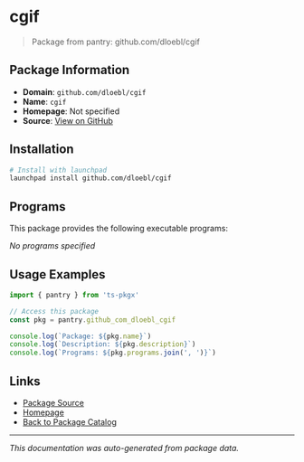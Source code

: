 # cgif

> Package from pantry: github.com/dloebl/cgif

## Package Information

- **Domain**: `github.com/dloebl/cgif`
- **Name**: `cgif`
- **Homepage**: Not specified
- **Source**: [View on GitHub](https://github.com/pkgxdev/pantry/tree/main/projects/github.com/dloebl/cgif/package.yml)

## Installation

```bash
# Install with launchpad
launchpad install github.com/dloebl/cgif
```

## Programs

This package provides the following executable programs:

*No programs specified*

## Usage Examples

```typescript
import { pantry } from 'ts-pkgx'

// Access this package
const pkg = pantry.github_com_dloebl_cgif

console.log(`Package: ${pkg.name}`)
console.log(`Description: ${pkg.description}`)
console.log(`Programs: ${pkg.programs.join(', ')}`)
```

## Links

- [Package Source](https://github.com/pkgxdev/pantry/tree/main/projects/github.com/dloebl/cgif/package.yml)
- [Homepage](#)
- [Back to Package Catalog](../package-catalog.md)

---

*This documentation was auto-generated from package data.*
